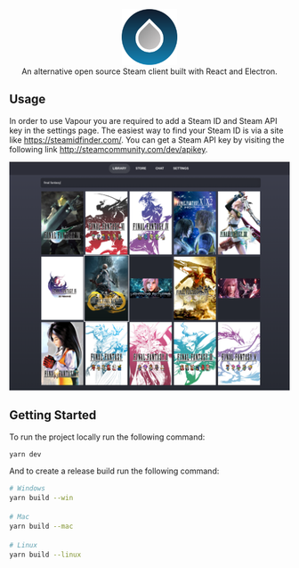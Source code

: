 <div align="center">
    <img width="100" src="/public/icon.png" alt="Logo"/>
</div>
<div align="center">
    An alternative open source Steam client built with React and Electron.
</div>

## Usage

In order to use Vapour you are required to add a Steam ID and Steam API key in the settings page.
The easiest way to find your Steam ID is via a site like https://steamidfinder.com/.
You can get a Steam API key by visiting the following link http://steamcommunity.com/dev/apikey.

<p align="center"><img src="/public/screenshot.png"/></p>

## Getting Started

To run the project locally run the following command:

```bash
yarn dev
```

And to create a release build run the following command:

```bash
# Windows
yarn build --win

# Mac
yarn build --mac

# Linux
yarn build --linux

```
